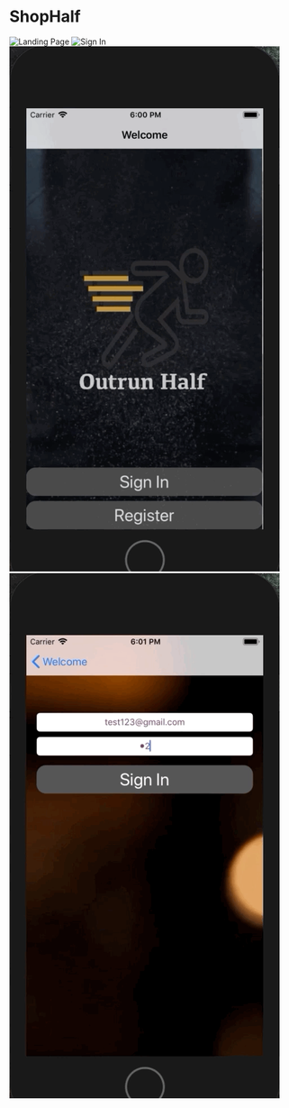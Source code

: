 # ShopHalf


![Landing Page](https://github.com/siddharth952/ShopHalf/blob/master/Gifs/Gif1.gif)
![Sign In](https://github.com/siddharth952/ShopHalf/blob/master/Gifs/Gif2.gif)
![](https://github.com/siddharth952/ShopHalf/blob/master/Gifs/Gif3.gif)
![Logout](https://github.com/siddharth952/ShopHalf/blob/master/Gifs/Gif4.gif)
